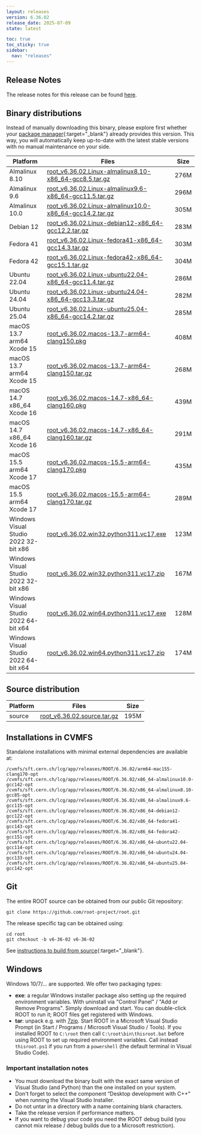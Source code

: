 ```yaml
---
layout: releases
version: 6.36.02
release_date: 2025-07-09
state: latest

toc: true
toc_sticky: true
sidebar:
  nav: "releases"
---
```



## Release Notes

The release notes for this release can be found [here](https://root.cern/doc/v636/release-notes.html#release-6.36.02).

## Binary distributions

Instead of manually downloading this binary, please explore first whether your [package manager](../../install/#install-via-a-package-manager){:target="\_blank"} already provides this version.
This way, you will automatically keep up-to-date with the latest stable versions with no manual maintenance on your side.

| Platform       | Files | Size |
|-----------|-------|-----|
| Almalinux 8.10 | [root_v6.36.02.Linux-almalinux8.10-x86_64-gcc8.5.tar.gz](https://root.cern/download/root_v6.36.02.Linux-almalinux8.10-x86_64-gcc8.5.tar.gz) | 276M |
| Almalinux 9.6 | [root_v6.36.02.Linux-almalinux9.6-x86_64-gcc11.5.tar.gz](https://root.cern/download/root_v6.36.02.Linux-almalinux9.6-x86_64-gcc11.5.tar.gz) | 296M |
| Almalinux 10.0 | [root_v6.36.02.Linux-almalinux10.0-x86_64-gcc14.2.tar.gz](https://root.cern/download/root_v6.36.02.Linux-almalinux10.0-x86_64-gcc14.2.tar.gz) | 305M |
| Debian 12 | [root_v6.36.02.Linux-debian12-x86_64-gcc12.2.tar.gz](https://root.cern/download/root_v6.36.02.Linux-debian12-x86_64-gcc12.2.tar.gz) | 283M |
| Fedora 41 | [root_v6.36.02.Linux-fedora41-x86_64-gcc14.3.tar.gz](https://root.cern/download/root_v6.36.02.Linux-fedora41-x86_64-gcc14.3.tar.gz) | 303M |
| Fedora 42 | [root_v6.36.02.Linux-fedora42-x86_64-gcc15.1.tar.gz](https://root.cern/download/root_v6.36.02.Linux-fedora42-x86_64-gcc15.1.tar.gz) | 304M |
| Ubuntu 22.04 | [root_v6.36.02.Linux-ubuntu22.04-x86_64-gcc11.4.tar.gz](https://root.cern/download/root_v6.36.02.Linux-ubuntu22.04-x86_64-gcc11.4.tar.gz) | 286M |
| Ubuntu 24.04 | [root_v6.36.02.Linux-ubuntu24.04-x86_64-gcc13.3.tar.gz](https://root.cern/download/root_v6.36.02.Linux-ubuntu24.04-x86_64-gcc13.3.tar.gz) | 282M |
| Ubuntu 25.04 | [root_v6.36.02.Linux-ubuntu25.04-x86_64-gcc14.2.tar.gz](https://root.cern/download/root_v6.36.02.Linux-ubuntu25.04-x86_64-gcc14.2.tar.gz) | 285M |
| macOS 13.7 arm64 Xcode 15 | [root_v6.36.02.macos-13.7-arm64-clang150.pkg](https://root.cern/download/root_v6.36.02.macos-13.7-arm64-clang150.pkg) | 408M |
| macOS 13.7 arm64 Xcode 15 | [root_v6.36.02.macos-13.7-arm64-clang150.tar.gz](https://root.cern/download/root_v6.36.02.macos-13.7-arm64-clang150.tar.gz) | 268M |
| macOS 14.7 x86_64 Xcode 16 | [root_v6.36.02.macos-14.7-x86_64-clang160.pkg](https://root.cern/download/root_v6.36.02.macos-14.7-x86_64-clang160.pkg) | 439M |
| macOS 14.7 x86_64 Xcode 16 | [root_v6.36.02.macos-14.7-x86_64-clang160.tar.gz](https://root.cern/download/root_v6.36.02.macos-14.7-x86_64-clang160.tar.gz) | 291M |
| macOS 15.5 arm64 Xcode 17 | [root_v6.36.02.macos-15.5-arm64-clang170.pkg](https://root.cern/download/root_v6.36.02.macos-15.5-arm64-clang170.pkg) | 435M |
| macOS 15.5 arm64 Xcode 17 | [root_v6.36.02.macos-15.5-arm64-clang170.tar.gz](https://root.cern/download/root_v6.36.02.macos-15.5-arm64-clang170.tar.gz) | 289M |
| Windows Visual Studio 2022 32-bit x86 | [root_v6.36.02.win32.python311.vc17.exe](https://root.cern/download/root_v6.36.02.win32.python311.vc17.exe) | 123M |
| Windows Visual Studio 2022 32-bit x86 | [root_v6.36.02.win32.python311.vc17.zip](https://root.cern/download/root_v6.36.02.win32.python311.vc17.zip) | 167M |
| Windows Visual Studio 2022 64-bit x64 | [root_v6.36.02.win64.python311.vc17.exe](https://root.cern/download/root_v6.36.02.win64.python311.vc17.exe) | 128M |
| Windows Visual Studio 2022 64-bit x64 | [root_v6.36.02.win64.python311.vc17.zip](https://root.cern/download/root_v6.36.02.win64.python311.vc17.zip) | 174M |

## Source distribution

| Platform       | Files | Size |
|-----------|-------|-----|
| source | [root_v6.36.02.source.tar.gz](https://root.cern/download/root_v6.36.02.source.tar.gz) | 195M |


## Installations in CVMFS

Standalone installations with minimal external dependencies are available at:
~~~
/cvmfs/sft.cern.ch/lcg/app/releases/ROOT/6.36.02/arm64-mac155-clang170-opt
/cvmfs/sft.cern.ch/lcg/app/releases/ROOT/6.36.02/x86_64-almalinux10.0-gcc142-opt
/cvmfs/sft.cern.ch/lcg/app/releases/ROOT/6.36.02/x86_64-almalinux8.10-gcc85-opt
/cvmfs/sft.cern.ch/lcg/app/releases/ROOT/6.36.02/x86_64-almalinux9.6-gcc115-opt
/cvmfs/sft.cern.ch/lcg/app/releases/ROOT/6.36.02/x86_64-debian12-gcc122-opt
/cvmfs/sft.cern.ch/lcg/app/releases/ROOT/6.36.02/x86_64-fedora41-gcc143-opt
/cvmfs/sft.cern.ch/lcg/app/releases/ROOT/6.36.02/x86_64-fedora42-gcc151-opt
/cvmfs/sft.cern.ch/lcg/app/releases/ROOT/6.36.02/x86_64-ubuntu22.04-gcc114-opt
/cvmfs/sft.cern.ch/lcg/app/releases/ROOT/6.36.02/x86_64-ubuntu24.04-gcc133-opt
/cvmfs/sft.cern.ch/lcg/app/releases/ROOT/6.36.02/x86_64-ubuntu25.04-gcc142-opt
~~~


## Git

The entire ROOT source can be obtained from our public Git repository:

~~~
git clone https://github.com/root-project/root.git
~~~
The release specific tag can be obtained using:
~~~
cd root
git checkout -b v6-36-02 v6-36-02
~~~

See [instructions to build from source](../../install/#build-from-source){:target="\_blank"}.

## Windows

Windows 10/7/... are supported. We offer two packaging types:

 * **exe**: a regular Windows installer package also setting up the required environment variables. With uninstall via "Control Panel" / "Add or Remove Programs". Simply download and start. You can double-click ROOT to run it; ROOT files get registered with Windows.
 * **tar**: unpack e.g. with [7zip](https://www.7-zip.org). Start ROOT in a Microsoft Visual Studio Prompt (in Start / Programs / Microsoft Visual Studio / Tools). If you installed ROOT to `C:\root` then call `C:\root\bin\thisroot.bat` before using ROOT to set up required environment variables. Call instead `thisroot.ps1` if you run from a `powershell` (the default terminal in Visual Studio Code).

### Important installation notes

 * You must download the binary built with the exact same version of Visual Studio (and Python) than the one installed on your system.
 * Don't forget to select the component “Desktop development with C++" when running the Visual Studio Installer.
 * Do not untar in a directory with a name containing blank characters.
 * Take the release version if performance matters.
 * If you want to debug your code you need the ROOT debug build (you cannot mix release / debug builds due to a Microsoft restriction).
